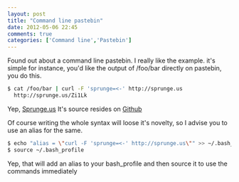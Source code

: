 ```yaml
---
layout: post
title: "Command line pastebin"
date: 2012-05-06 22:45
comments: true
categories: ['Command line','Pastebin']
---
```


Found out about a command line pastebin. I really like the example. it's simple for instance, you'd like the output of /foo/bar directly on pastebin, you do this.

```bash Sprunge
$ cat /foo/bar | curl -F 'sprunge=<-' http://sprunge.us
  http://sprunge.us/Zi1Lk
```

Yep, [Sprunge.us](http://sprunge.us/)
It's source resides on [Github](http://github.com/rupa/sprunge)

Of course writing the whole syntax will loose it's novelty, so I advise you to use an alias for the same.

```bash pastebin
$ echo "alias = \"curl -F 'sprunge=<-' http://sprunge.us\"" >> ~/.bash_profile
$ source ~/.bash_profile
```
Yep, that will add an alias to your bash_profile and then source it to use the commands immediately
